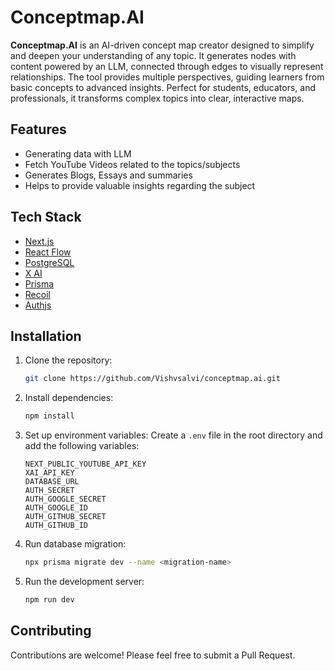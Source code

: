 # **Conceptmap.AI**

**Conceptmap.AI** is an AI-driven concept map creator designed to simplify and deepen your understanding of any topic. It generates nodes with content powered by an LLM, connected through edges to visually represent relationships. The tool provides multiple perspectives, guiding learners from basic concepts to advanced insights. Perfect for students, educators, and professionals, it transforms complex topics into clear, interactive maps.

## Features

* Generating data with LLM
* Fetch YouTube Videos related to the topics/subjects
* Generates Blogs, Essays and summaries
* Helps to provide valuable insights regarding the subject

## Tech Stack

* [Next.js](https://nextjs.org)
* [React Flow](https://reactflow.dev/)
* [PostgreSQL](https://postgres.org)
* [X AI](https://console.x.ai/)
* [Prisma](https://www.prisma.io/)
* [Recoil](https://recoiljs.org)
* [Authjs](https://authjs.dev/)

## Installation

1. Clone the repository:
   ```bash
   git clone https://github.com/Vishvsalvi/conceptmap.ai.git
   ```

2. Install dependencies:
   ```bash
   npm install
   ```

3. Set up environment variables:
   Create a `.env` file in the root directory and add the following variables:
   ```env
   NEXT_PUBLIC_YOUTUBE_API_KEY
   XAI_API_KEY
   DATABASE_URL
   AUTH_SECRET
   AUTH_GOOGLE_SECRET
   AUTH_GOOGLE_ID
   AUTH_GITHUB_SECRET
   AUTH_GITHUB_ID
   ```

4. Run database migration:
   ```bash
   npx prisma migrate dev --name <migration-name>
   ```

5. Run the development server:
   ```bash
   npm run dev
   ```

## Contributing

Contributions are welcome! Please feel free to submit a Pull Request.
